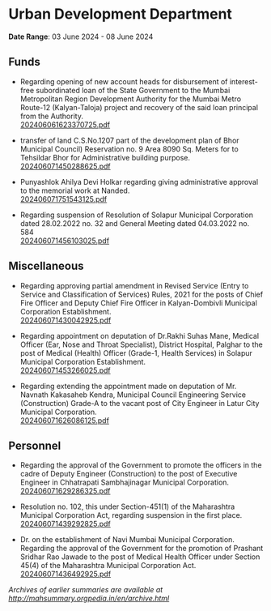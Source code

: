 # Urban Development Department

**Date Range**: 03 June 2024 - 08 June 2024


## Funds
- Regarding opening of new account heads for disbursement of interest-free subordinated loan of the State Government to the Mumbai Metropolitan Region Development Authority for the Mumbai Metro Route-12 (Kalyan-Taloja) project and recovery of the said loan principal from the Authority.\
  [202406061623370725.pdf](https://gr.maharashtra.gov.in/Site/Upload/Government%20Resolutions/English/202406061623370725.pdf)

- transfer of land C.S.No.1207 part of the development plan of Bhor Municipal Council) Reservation no. 9 Area 8090 Sq. Meters for to Tehsildar Bhor for Administrative building purpose.\
  [202406071450288625.pdf](https://gr.maharashtra.gov.in/Site/Upload/Government%20Resolutions/English/202406071450288625.pdf)

- Punyashlok Ahilya Devi Holkar regarding giving administrative approval to the memorial work at Nanded.\
  [202406071751543125.pdf](https://gr.maharashtra.gov.in/Site/Upload/Government%20Resolutions/English/202406071751543125.pdf)

- Regarding suspension of Resolution of Solapur Municipal Corporation dated 28.02.2022 no. 32 and General Meeting dated 04.03.2022 no. 584\
  [202406071456103025.pdf](https://gr.maharashtra.gov.in/Site/Upload/Government%20Resolutions/English/202406071456103025.pdf)

## Miscellaneous
- Regarding approving partial amendment in Revised Service (Entry to Service and Classification of Services) Rules, 2021 for the posts of Chief Fire Officer and Deputy Chief Fire Officer in Kalyan-Dombivli Municipal Corporation Establishment.\
  [202406071430042925.pdf](https://gr.maharashtra.gov.in/Site/Upload/Government%20Resolutions/English/202406071430042925.pdf)

- Regarding appointment on deputation of Dr.Rakhi Suhas Mane, Medical Officer (Ear, Nose and Throat Specialist), District Hospital, Palghar to the post of Medical (Health) Officer (Grade-1, Health Services) in Solapur Municipal Corporation Establishment.\
  [202406071453266025.pdf](https://gr.maharashtra.gov.in/Site/Upload/Government%20Resolutions/English/202406071453266025.pdf)

- Regarding extending the appointment made on deputation of Mr. Navnath Kakasaheb Kendra, Municipal Council Engineering Service (Construction) Grade-A to the vacant post of City Engineer in Latur City Municipal Corporation.\
  [202406071626086125.pdf](https://gr.maharashtra.gov.in/Site/Upload/Government%20Resolutions/English/202406071626086125.pdf)

## Personnel
- Regarding the approval of the Government to promote the officers in the cadre of Deputy Engineer (Construction) to the post of Executive Engineer in Chhatrapati Sambhajinagar Municipal Corporation.\
  [202406071629286325.pdf](https://gr.maharashtra.gov.in/Site/Upload/Government%20Resolutions/English/202406071629286325.pdf)

- Resolution no. 102, this under Section-451(1) of the Maharashtra Municipal Corporation Act, regarding suspension in the first place.\
  [202406071439292825.pdf](https://gr.maharashtra.gov.in/Site/Upload/Government%20Resolutions/English/202406071439292825.pdf)

- Dr. on the establishment of Navi Mumbai Municipal Corporation. Regarding the approval of the Government for the promotion of Prashant Sridhar Rao Jawade to the post of Medical Health Officer under Section 45(4) of the Maharashtra Municipal Corporation Act.\
  [202406071436492925.pdf](https://gr.maharashtra.gov.in/Site/Upload/Government%20Resolutions/English/202406071436492925.pdf)


*Archives of earlier summaries are available at http://mahsummary.orgpedia.in/en/archive.html*